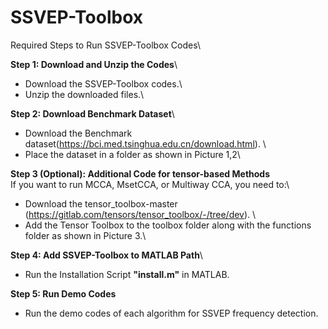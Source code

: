 # SSVEP-Toolbox
Required Steps to Run SSVEP-Toolbox Codes\

**Step 1: Download and Unzip the Codes**\
- Download the SSVEP-Toolbox codes.\
-  Unzip the downloaded files.\

**Step 2: Download Benchmark Dataset**\
- Download the Benchmark dataset(https://bci.med.tsinghua.edu.cn/download.html). \
- Place the dataset in a folder as shown in Picture 1,2\

**Step 3 (Optional): Additional Code for tensor-based Methods**\
If you want to run MCCA, MsetCCA, or Multiway CCA, you need to:\
- Download the tensor_toolbox-master (https://gitlab.com/tensors/tensor_toolbox/-/tree/dev). \
- Add the Tensor Toolbox to the toolbox folder along with the functions folder as shown in Picture 3.\

**Step 4: Add SSVEP-Toolbox to MATLAB Path**\
- Run the Installation Script **"install.m"** in MATLAB.

**Step 5: Run Demo Codes**
- Run the demo codes of each algorithm for SSVEP frequency detection.
